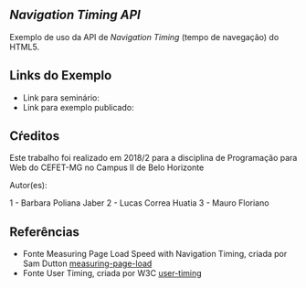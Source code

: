 ## _Navigation Timing API_

Exemplo de uso da API de _Navigation Timing_ (tempo de navegação) do HTML5.

## Links do Exemplo
- Link para seminário:
- Link para exemplo publicado:

## Cŕeditos

Este trabalho foi realizado  em 2018/2 para a disciplina de Programação para Web do CEFET-MG no Campus II de Belo Horizonte

Autor(es):

1 - Barbara Poliana Jaber
2 - Lucas Correa Huatia
3 - Mauro Floriano

## Referências

- Fonte Measuring Page Load Speed with Navigation Timing, criada por Sam Dutton [measuring-page-load]
- Fonte User Timing, criada por W3C [user-timing]

[measuring-page-load]: https://www.html5rocks.com/en/tutorials/webperformance/basics/
[user-timing]: https://www.w3.org/TR/2013/REC-user-timing-20131212/
